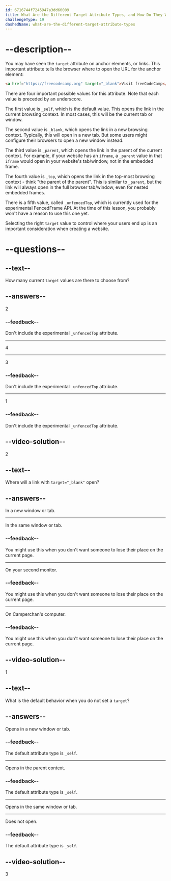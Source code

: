 ```yaml
---
id: 6716744f7245947a3dd60009
title: What Are the Different Target Attribute Types, and How Do They Work?
challengeType: 19
dashedName: what-are-the-different-target-attribute-types
---
```


# --description--

You may have seen the `target` attribute on anchor elements, or links. This important attribute tells the browser where to open the URL for the anchor element:

```html
<a href="https://freecodecamp.org" target="_blank">Visit freeCodeCamp</a>
```

There are four important possible values for this attribute. Note that each value is preceded by an underscore.

The first value is `_self`, which is the default value. This opens the link in the current browsing context. In most cases, this will be the current tab or window.

The second value is `_blank`, which opens the link in a new browsing context. Typically, this will open in a new tab. But some users might configure their browsers to open a new window instead.

The third value is `_parent`, which opens the link in the parent of the current context. For example, if your website has an `iframe`, a `_parent` value in that `iframe` would open in your website's tab/window, not in the embedded frame.

The fourth value is `_top`, which opens the link in the top-most browsing context - think "the parent of the parent". This is similar to `_parent`, but the link will always open in the full browser tab/window, even for nested embedded frames.

There is a fifth value, called `_unfencedTop`, which is currently used for the experimental FencedFrame API. At the time of this lesson, you probably won't have a reason to use this one yet.

Selecting the right `target` value to control where your users end up is an important consideration when creating a website. 

# --questions--

## --text--

How many current `target` values are there to choose from?

## --answers--

2

### --feedback--

Don't include the experimental `_unfencedTop` attribute.

---

4

---

3

### --feedback--

Don't include the experimental `_unfencedTop` attribute.

---

1

### --feedback--

Don't include the experimental `_unfencedTop` attribute.

## --video-solution--

2

## --text--

Where will a link with `target="_blank"` open?

## --answers--

In a new window or tab.

---

In the same window or tab.

### --feedback--

You might use this when you don't want someone to lose their place on the current page.

---

On your second monitor.

### --feedback--

You might use this when you don't want someone to lose their place on the current page.

---

On Camperchan's computer.

### --feedback--

You might use this when you don't want someone to lose their place on the current page.

## --video-solution--

1

## --text--

What is the default behavior when you do not set a `target`?

## --answers--

Opens in a new window or tab.

### --feedback--

The default attribute type is `_self`.

---

Opens in the parent context.

### --feedback--

The default attribute type is `_self`.

---

Opens in the same window or tab.

---

Does not open.

### --feedback--

The default attribute type is `_self`.

## --video-solution--

3
